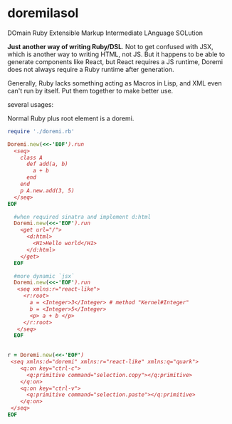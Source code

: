 # doremilasol
DOmain Ruby Extensible Markup Intermediate LAnguage SOLution

**Just another way of writing Ruby/DSL**.  Not to get confused with JSX, which is another way to writing HTML, not JS. 
But it happens to be able to generate components like React, but React requires a JS runtime, Doremi does not always require a Ruby runtime after generation.

Generally, Ruby lacks something acting as Macros in Lisp, and XML even can't run by itself. Put them together to make better use.

several usages:

Normal Ruby plus root element is a doremi.
```ruby
require './doremi.rb'

Doremi.new(<<-'EOF').run
  <seq>
    class A
      def add(a, b)
        a + b
      end
    end
    p A.new.add(3, 5)
  </seq>
EOF
```

```ruby
  #when required sinatra and implement d:html
  Doremi.new(<<-'EOF').run
    <get url="/">
      <d:html>
        <H1>Hello world</H1>
      </d:html>
    </get>
  EOF
```

```ruby
  #more dynamic `jsx`
  Doremi.new(<<-'EOF').run
   <seq xmlns:r="react-like">
     <r:root>
       a = <Integer>3</Integer> # method "Kernel#Integer"
       b = <Integer>5</Integer> 
       <p> a + b </p>
     </r:root>
   </seq>
  EOF
   
```



```ruby
r = Doremi.new(<<-'EOF')
 <seq xmlns:d="doremi" xmlns:r="react-like" xmlns:q="quark"> 
    <q:on key="ctrl-c">
      <q:primitive command="selection.copy"></q:primitive>
    </q:on>
    <q:on key="ctrl-v">
      <q:primitive command="selection.paste"></q:primitive>
    </q:on>
 </seq>
EOF
```

